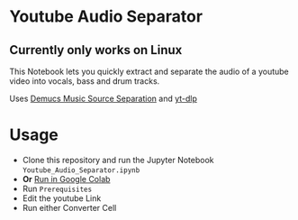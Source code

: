 # Youtube Audio Separator
## Currently only works on Linux
This Notebook lets you quickly extract and separate the audio of a youtube video into vocals, bass and drum tracks.

Uses [Demucs Music Source Separation](https://github.com/facebookresearch/demucs/) and [yt-dlp](https://github.com/yt-dlp/yt-dlp)

# Usage
- Clone this repository and run the Jupyter Notebook `Youtube_Audio_Separator.ipynb`
- **Or** [Run in Google Colab](https://colab.research.google.com/drive/1yfbz0qaq4Iq--wOJSmunyiCcNM-Yd-ao#scrollTo=CjnUeFMUwwRj)
- Run `Prerequisites`
- Edit the youtube Link
- Run either Converter Cell


